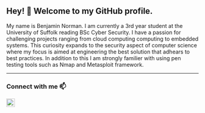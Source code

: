 ## Hey! 👋 Welcome to my GitHub profile. 


My name is Benjamin Norman. I am currently a 3rd year student at the University of Suffolk reading BSc Cyber Security. I have a passion for challenging projects ranging from cloud computing computing to embedded systems. This curiosity expands to the security aspect of computer science where my focus is aimed at engineering the best solution that adhears to best practices. In addition to this I am strongly familier with using pen testing tools such as Nmap and Metasploit framework. 


***

  <div >

### Connect with me  📫
 

<p style="margin-right:4px"> 

 
<a href="www.linkedin.com/in/benjamin-norman-7176b9181" target="_blank">
<img align="left" style="margin-right:4px" alt="BenjaminNorman | LinkedIn" width="22px" src="https://raw.githubusercontent.com/rahuldkjain/github-profile-readme-generator/master/src/images/icons/Social/linked-in-alt.svg" /> 
</a> &nbsp; &nbsp;
 
</p> 
 

  </div>
  </div>
